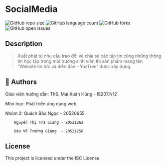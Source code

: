 # SocialMedia
![GitHub repo size](https://img.shields.io/github/repo-size/QuachNgoc/SocialMedia?style=for-the-badge)
![GitHub language count](https://img.shields.io/github/languages/count/QuachNgoc/SocialMedia?style=for-the-badge)
![GitHub forks](https://img.shields.io/github/forks/QuachNgoc/SocialMedia?style=for-the-badge)
![GitHub open issues](https://img.shields.io/github/issues/QuachNgoc/SocialMedia?style=for-the-badge)

## Description
>Xuất phát từ nhu cầu trao đổi và chia sẻ các tập tin cũng những thông tin học tập trong môi trường sinh viên thì sản phẩm mang tên  “Website tin tức và diễn đàn - YozTree” được xây dựng.


## 🧐 Authors
Giáo viên hướng dẫn: ThS. Mai Xuân Hùng - IS207.N12

Môn học: Phát triển ứng dụng web

Nhóm 2: Quách Bảo Ngọc       - 20520655 

        Nguyễn Thị Trà Giang - 20521262

        Đào Võ Trường Giang  - 20521258


## License
This project is licensed under the ISC License.
